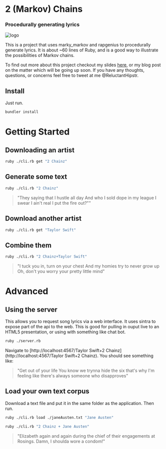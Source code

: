 # 2 (Markov) Chains
### Procedurally generating lyrics

![logo](https://raw.github.com/SegFaultx64/2MarkovChains/master/mrChainz.jpg)

This is a project that uses marky_markov and rapgenius to procedurally generate lyrics. It is about ~60 lines of Ruby, and is a good way to illustrate the possibilities of Markov chains.

To find out more about this project checkout my slides [here](http://empirewindrush.com/slides/2markovchains), or my blog post on the matter which will be going up soon. If you have any thoughts, questions, or concerns feel free to tweet at me @ReluctantHipstr.

## Install

Just run.

```bash
bundler install
```

# Getting Started

## Downloading an artist

```bash
ruby ./cli.rb get "2 Chainz"
```

## Generate some text

```bash
ruby ./cli.rb "2 Chainz"
```

> "They saying that I hustle all day And who I sold dope in my league I swear I ain't real I put the fire out?""

## Download another artist

```bash
ruby ./cli.rb get "Taylor Swift"
```

## Combine them

```bash
ruby ./cli.rb "2 Chainz+Taylor Swift"
```

> "I tuck you in, turn on your chest And my homies try to never grow up Oh, don't you worry your pretty little mind"

# Advanced

## Using the server

This allows you to request song lyrics via a web interface. It uses sintra to expose part of the api to the web. This is good for pulling in ouput live to an HTML5 presentation, or using with something like chat bot.

```bash
ruby ./server.rb
```

Navigate to [http://localhost:4567/Taylor Swift+2 Chainz](http://localhost:4567/Taylor Swift+2 Chainz). You should see something like: 

> "Get out of your life You know we trynna hide the six that's why I'm feeling like there's always someone who disapproves"

## Load your own text corpus

Download a text file and put it in the same folder as the application. Then run.

```bash
ruby ./cli.rb load ./janeAusten.txt "Jane Austen"

ruby ./cli.rb "2 Chainz + Jane Austen"
```

> "Elizabeth again and again during the chief of their engagements at Rosings. Damn, I shoulda wore a condom!"
